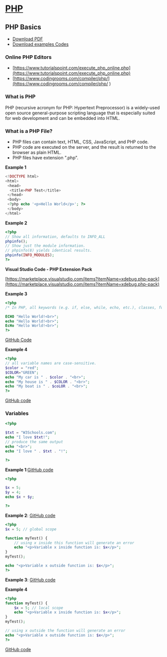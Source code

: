 # [PHP](../index.md)

## PHP Basics

- [Download PDF](basics-php.pdf)
- [Download examples Codes](https://github.com/yasirbhutta/php-examples)

### Online PHP Editors

- [https://www.tutorialspoint.com/execute_php_online.php](https://www.tutorialspoint.com/execute_php_online.php)
- [https://www.codingrooms.com/compiler/php/](https://www.codingrooms.com/compiler/php/
)

### What is PHP

PHP (recursive acronym for PHP: Hypertext Preprocessor) is a widely-used open source general-purpose scripting language that is especially suited for web development and can be embedded into HTML.

### What is a PHP File?

- PHP files can contain text, HTML, CSS, JavaScript, and PHP code.
- PHP code are executed on the server, and the result is returned to the browser as plain HTML.
- PHP files have extension ".php".

**Example 1**

```php
<!DOCTYPE html>
<html>
 <head>
  <title>PHP Test</title>
 </head>
 <body>
 <?php echo '<p>Hello World</p>'; ?> 
 </body>
</html>

```
**Example 2**

```php
<?php
// Show all information, defaults to INFO_ALL
phpinfo();
// Show just the module information.
// phpinfo(8) yields identical results.
phpinfo(INFO_MODULES);
?>
```

**Visual Studio Code - PHP Extension Pack**

[https://marketplace.visualstudio.com/items?itemName=xdebug.php-pack](https://marketplace.visualstudio.com/items?itemName=xdebug.php-pack)

**Example 3**

```php
<?php
/* In PHP, all keywords (e.g. if, else, while, echo, etc.), classes, functions, and user-defined functions are NOT case-sensitive.*/

ECHO "Hello World!<br>";
echo "Hello World!<br>";
EcHo "Hello World!<br>";
?>
```
[GitHub Code](https://github.com/yasirbhutta/php-examples/blob/master/basics/case-01.php)

**Example 4**

```php
<?php
// all variable names are case-sensitive.
$color = "red";
$COLOR="GREEN";
echo "My car is " . $color . "<br>";
echo "My house is " . $COLOR . "<br>";
echo "My boat is " . $coLOR . "<br>";
?>
```
[GitHub code](https://github.com/yasirbhutta/php-examples/blob/master/basics/case-02.php)

### Variables



```php
<?php

$txt = "W3Schools.com";
echo "I love $txt!";
// produce the same output
echo "<br>";
echo "I love " . $txt . "!";

?>
```
**Example 1**:[GitHub code](https://github.com/yasirbhutta/php-examples/blob/master/basics/var-01.php)


```php
<?php

$x = 5;
$y = 4;
echo $x + $y;

?>
```
**Example 2**: [GitHub code](https://github.com/yasirbhutta/php-examples/blob/master/basics/var-02.php)

```php
<?php
$x = 5; // global scope

function myTest() {
    // using x inside this function will generate an error
    echo "<p>Variable x inside function is: $x</p>";
} 
myTest();

echo "<p>Variable x outside function is: $x</p>";
?>
```
**Example 3**: [GitHub code](https://github.com/yasirbhutta/php-examples/blob/master/basics/var-03.php)

**Example 4**

```php
<?php
function myTest() {
    $x = 5; // local scope
    echo "<p>Variable x inside function is: $x</p>";
} 
myTest();

// using x outside the function will generate an error
echo "<p>Variable x outside function is: $x</p>";
?>
```
[GitHub code](https://github.com/yasirbhutta/php-examples/blob/master/basics/var-04.php)



